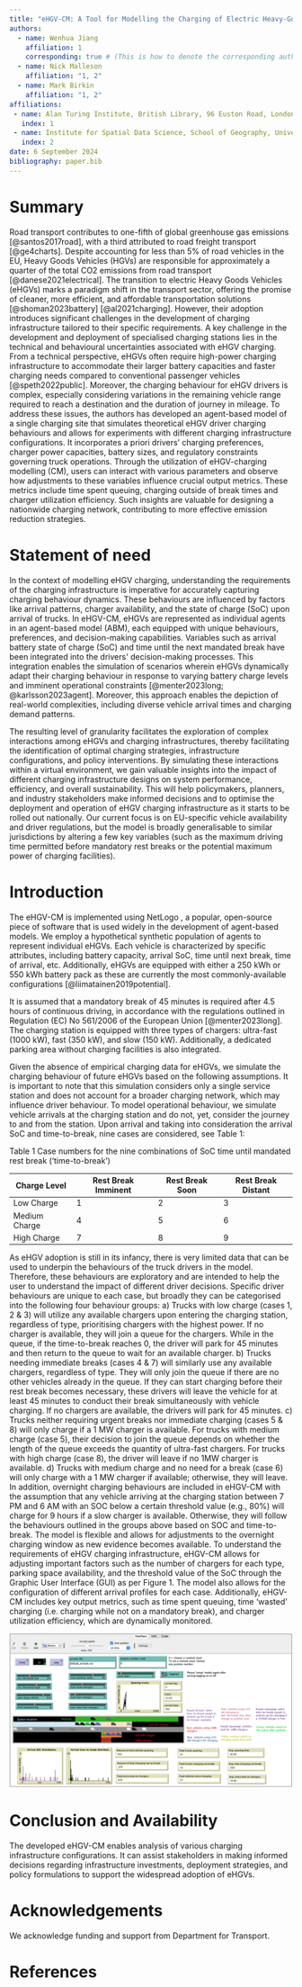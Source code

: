 ```yaml
---
title: "eHGV-CM: A Tool for Modelling the Charging of Electric Heavy-Goods Vehicles"
authors:
  - name: Wenhua Jiang
    affiliation: 1
    corresponding: true # (This is how to denote the corresponding author)
  - name: Nick Malleson
    affiliation: "1, 2"
  - name: Mark Birkin
    affiliation: "1, 2"
affiliations:
 - name: Alan Turing Institute, British Library, 96 Euston Road, London NW1 2DB, United Kingdom
   index: 1
 - name: Institute for Spatial Data Science, School of Geography, University of Leeds, Woodhouse Lane, Leeds LS2 9JT, United Kingdom
   index: 2
date: 6 September 2024
bibliography: paper.bib
---
```


# Summary

Road transport contributes to one-fifth of global greenhouse gas emissions [@santos2017road], with a third attributed to road freight transport [@ge4charts]. Despite accounting for less than 5% of road vehicles in the EU, Heavy Goods Vehicles (HGVs) are responsible for approximately a quarter of the total CO2 emissions from road transport [@danese2021electrical]. The transition to electric Heavy Goods Vehicles (eHGVs) marks a paradigm shift in the transport sector, offering the promise of cleaner, more efficient, and affordable transportation solutions [@shoman2023battery] [@al2021charging]. However, their adoption introduces significant challenges in the development of charging infrastructure tailored to their specific requirements. A key challenge in the development and deployment of specialised charging stations lies in the technical and behavioural uncertainties associated with eHGV charging. From a technical perspective, eHGVs often require high-power charging infrastructure to accommodate their larger battery capacities and faster charging needs compared to conventional passenger vehicles [@speth2022public]. Moreover, the charging behaviour for eHGV drivers is complex, especially considering variations in the remaining vehicle range required to reach a destination and the duration of journey in mileage. To address these issues, the authors has developed an agent-based model of a single charging site that simulates theoretical eHGV driver charging behaviours and allows for experiments with different charging infrastructure configurations. It incorporates a priori drivers’ charging preferences, charger power capacities, battery sizes, and regulatory constraints governing truck operations. Through the utilization of eHGV-charging modelling (CM), users can interact with various parameters and observe how adjustments to these variables influence crucial output metrics. These metrics include time spent queuing, charging outside of break times and charger utilization efficiency. Such insights are valuable for designing a nationwide charging network, contributing to more effective emission reduction strategies. 

# Statement of need

In the context of modelling eHGV charging, understanding the requirements of the charging infrastructure is imperative for accurately capturing charging behaviour dynamics. These behaviours are influenced by factors like arrival patterns, charger availability, and the state of charge (SoC) upon arrival of trucks. In eHGV-CM, eHGVs are represented as individual agents in an agent-based model (ABM), each equipped with unique behaviours, preferences, and decision-making capabilities. Variables such as arrival battery state of charge (SoC) and time until the next mandated break have been integrated into the drivers' decision-making processes. This integration enables the simulation of scenarios wherein eHGVs dynamically adapt their charging behaviour in response to varying battery charge levels and imminent operational constraints [@menter2023long; @karlsson2023agent]. Moreover, this approach enables the depiction of real-world complexities, including diverse vehicle arrival times and charging demand patterns. 

The resulting level of granularity facilitates the exploration of complex interactions among eHGVs and charging infrastructures, thereby facilitating the identification of optimal charging strategies, infrastructure configurations, and policy interventions. By simulating these interactions within a virtual environment, we gain valuable insights into the impact of different charging infrastructure designs on system performance, efficiency, and overall sustainability. This will help policymakers, planners, and industry stakeholders make informed decisions and to optimise the deployment and operation of eHGV charging infrastructure as it starts to be rolled out nationally. Our current focus is on EU-specific vehicle availability and driver regulations, but the model is broadly generalisable to similar jurisdictions by altering a few key variables (such as the maximum driving time permitted before mandatory rest breaks or the potential maximum power of charging facilities).


# Introduction

The eHGV-CM is implemented using NetLogo , a popular, open-source piece of software that is used widely in the development of agent-based models. We employ a hypothetical synthetic population of agents to represent individual eHGVs. Each vehicle is characterized by specific attributes, including battery capacity, arrival SoC, time until next break, time of arrival, etc. Additionally, eHGVs are equipped with either a 250 kWh or 550 kWh battery pack as these are currently the most commonly-available configurations [@liimatainen2019potential].

It is assumed that a mandatory break of 45 minutes is required after 4.5 hours of continuous driving, in accordance with the regulations outlined in Regulation (EC) No 561/2006 of the European Union [@menter2023long]. The charging station is equipped with three types of chargers: ultra-fast (1000 kW), fast (350 kW), and slow (150 kW). Additionally, a dedicated parking area without charging facilities is also integrated.

Given the absence of empirical charging data for eHGVs, we simulate the charging behaviour of future eHGVs based on the following assumptions.  It is important to note that this simulation considers only a single service station and does not account for a broader charging network, which may influence driver behaviour. To model operational behaviour, we simulate vehicle arrivals at the charging station and do not, yet, consider the journey to and from the station. Upon arrival and taking into consideration the arrival SoC and time-to-break, nine cases are considered, see Table 1: 

Table 1 Case numbers for the nine combinations of SoC time until mandated rest break (‘time-to-break’)

| Charge Level     | Rest Break Imminent| Rest Break Soon| Rest Break Distant|
|------------------|--------------------|-----------------|--------------------|
| Low Charge       | 1                  | 2               | 3                  |
| Medium Charge    | 4                  | 5               | 6                  |
| High Charge      | 7                  | 8               | 9                  |


As eHGV adoption is still in its infancy, there is very limited data that can be used to underpin the behaviours of the truck drivers in the model. Therefore, these behaviours are exploratory and are intended to help the user to understand the impact of different driver decisions. Specific driver behaviours are unique to each case, but broadly they can be categorised into the following four behaviour groups:
a) Trucks with low charge (cases 1, 2 & 3) will utilize any available chargers upon entering the charging station, regardless of type, prioritising chargers with the highest power. If no charger is available, they will join a queue for the chargers. While in the queue, if the time-to-break reaches 0, the driver will park for 45 minutes and then return to the queue to wait for an available charger. 
b) Trucks needing immediate breaks (cases 4 & 7) will similarly use any available chargers, regardless of type. They will only join the queue if there are no other vehicles already in the queue. If they can start charging before their rest break becomes necessary, these drivers will leave the vehicle for at least 45 minutes to conduct their break simultaneously with vehicle charging. If no chargers are available, the drivers will park for 45 minutes.
c) Trucks neither requiring urgent breaks nor immediate charging (cases 5 & 8) will only charge if a 1 MW charger is available. For trucks with medium charge (case 5), their decision to join the queue depends on whether the length of the queue exceeds the quantity of ultra-fast chargers. For trucks with high charge (case 8), the driver will leave if no 1MW charger is available.
d) Trucks with medium charge and no need for a break (case 6) will only charge with a 1 MW charger if available; otherwise, they will leave.
In addition, overnight charging behaviours are included in eHGV-CM with the assumption that any vehicle arriving at the charging station between 7 PM and 6 AM with an SOC below a certain threshold value (e.g., 80%) will charge for 9 hours if a slow charger is available. Otherwise, they will follow the behaviours outlined in the groups above based on SOC and time-to-break. The model is flexible and  allows for adjustments to the overnight charging window as new evidence becomes available. 
To understand the requirements of eHGV charging infrastructure, eHGV-CM allows for adjusting important factors such as the number of chargers for each type, parking space availability, and the threshold value of the SoC through the Graphic User Interface (GUI) as per Figure 1. The model also allows for the configuration of different arrival profiles for each case. Additionally,  eHGV-CM includes key output metrics, such as time spent queuing, time ‘wasted’ charging (i.e. charging while not on a mandatory break), and charger utilization efficiency, which are dynamically monitored.

![Caption for example figure.](figure1.png)



# Conclusion and Availability

The developed eHGV-CM enables analysis of various charging infrastructure configurations. It can assist stakeholders in making informed decisions regarding infrastructure investments, deployment strategies, and policy formulations to support the widespread adoption of eHGVs. 

# Acknowledgements 
We acknowledge funding and support from Department for Transport.

# References
